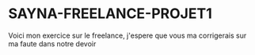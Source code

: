 # SAYNA-FREELANCE-PROJET1
Voici mon exercice sur le freelance, j'espere que vous ma corrigerais sur ma faute dans  notre devoir 

